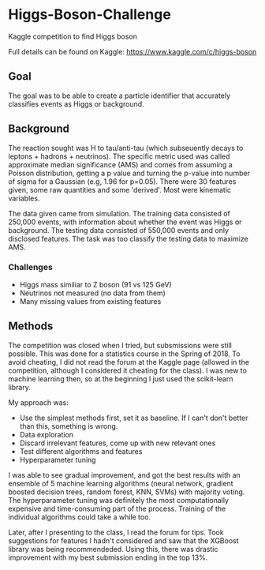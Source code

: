# Higgs-Boson-Challenge
Kaggle competition to find Higgs boson

Full details can be found on Kaggle: https://www.kaggle.com/c/higgs-boson


## Goal
The goal was to be able to create a particle identifier that accurately classifies events as Higgs or background. 

## Background
The reaction sought was H to tau/anti-tau (which subseuently decays to leptons + hadrons + neutrinos). The specific metric used was called approximate median significance (AMS) and comes from assuming a Poisson distribution, getting a p value and turning the p-value into number of sigma for a Gaussian (e.g, 1.96 for p=0.05). There were 30 features given, some raw quantities and some 'derived'. Most were kinematic variables.    

The data given came from simulation. The training data consisted of 250,000 events, with information about whether the event was 
Higgs or background. The testing data consisted of 550,000 events and only disclosed features. The task was too classify the testing data to maximize AMS.

### Challenges
* Higgs mass similiar to Z boson (91 vs 125 GeV)
* Neutrinos not measured (no data from them) 
* Many missing values from existing features

## Methods
The competition was closed when I tried, but subsmissions were still possible. This was done for a statistics course in the Spring of 2018. To avoid cheating, I did not read 
the forum at the Kaggle page (allowed in the competition, although I considered it cheating for the class). I was new to machine learning then, so at the beginning I just used the scikit-learn library. 

My approach was:
* Use the simplest methods first, set it as baseline. If I can't don't better than this, something is wrong.
* Data exploration 
* Discard irrelevant features, come up with new relevant ones
* Test different algorithms and features
* Hyperparameter tuning

I was able to see gradual improvement, and got the best results with an ensemble of 5 machine learning algorithms (neural network, gradient boosted decision trees, random forest, KNN, SVMs) with majority voting. 
The hyperparameter tuning was definitely the most computationally expensive and time-consuming part of the process. Training of the individual algorithms could take a while too.

Later, after I presenting to the class, I read the forum for tips. Took suggestions for features I hadn't considered and saw that the
XGBoost library was being recommendeded. Using this, there was drastic improvement with my best submission ending in the top 13%. 
